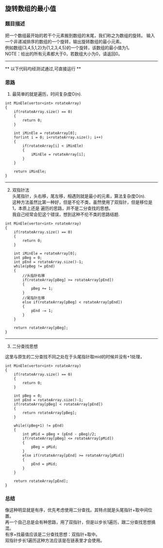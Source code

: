 ## 旋转数组的最小值

### 题目描述
把一个数组最开始的若干个元素搬到数组的末尾，我们称之为数组的旋转。   输入一个非递减排序的数组的一个旋转，输出旋转数组的最小元素。   
例如数组{3,4,5,1,2}为{1,2,3,4,5}的一个旋转，该数组的最小值为1。   
NOTE：给出的所有元素都大于0，若数组大小为0，请返回0。   

****
** 以下代码均经测试通过,可直接运行 **

### 思路   
1. 最简单的就是遍历，时间复杂度O(n).   

```
int MinEle(vertor<int> rotateArray)
{
	if(rotateArray.size() == 0)
	{
		return 0;
	}

	int iMinEle = rotateArray[0];
	for(int i = 0; i<rotateArray.size(); i++)
	{
		if(rotateArray[i] < iMinEle)
		{
			iMinEle = rotateArray[i];
		}
	}

	return iMinEle;
}
```

****
2. 双指针法   
头尾指针，头右移，尾左移，相遇则就是最小的元素，算法复杂度O(n).   
这种方法虽然比第一种好，但是不伦不类，虽然使用了双指针，但是移位是1，本质上还是
遍历的思路，并不是二分查找的思想。   
我自己经常会犯这个错误，想到这种不伦不类的思路结题. 

```
int MinEle(vertor<int> rotateArray)
{
	if(rotateArray.size() == 0)
	{
		return 0;
	}

	int iMinEle = rotateArray[0];
	int pBeg = 0;
	int pEnd = rotateArray.size()-1;
	while(pBeg != pEnd)
	{
		//头指针右移
		if(rotateArray[pBeg] >= rotateArray[pEnd])
		{
			pBeg += 1;
		}
		//尾指针左移
		else if(rotateArray[pBeg] < rotateArray[pEnd])
		{
			pEnd -= 1;
		}
	}

	return rotateArray[pBeg];
}
```

****
3. 二分查找思想

这里与原生的二分查找不同之处在于头尾指针取mid的时候并没有+1处理，

```
int MinEle(vertor<int> rotateArray)
{
	if(rotateArray.size() == 0)
	{
		return 0;
	}

	int pBeg = 0;
	int pEnd = rotateArray.size()-1;
	if(rotateArray[pBeg] < rotateArray[pEnd])
	{
		return rotateArray[pBeg];
	}

	while((pBeg+1) != pEnd)
	{
		int pMid = pBeg + (pEnd - pBeg)/2;
		if(rotateArray[pBeg] <= rotateArray[pMid])
		{
			pBeg = pMid;
		}
		else if(rotateArray[pEnd] >= rotateArray[pMid])
		{
			pEnd = pMid;
		}
	}

	return rotateArray[pEnd];
}
```

### 总结
像这种明显就是有序，优先考虑使用二分查找。其特点就是头尾指针+取中间位置。    
再一个自己总是会有种思路，用了双指针，但是以步长1遍历，跟二分查找思想搞混。     
有序+找最值应该是二分查找思想：双指针+取中。     
双指针步长1遍历这种方法应该是在链表里才会使用。 
